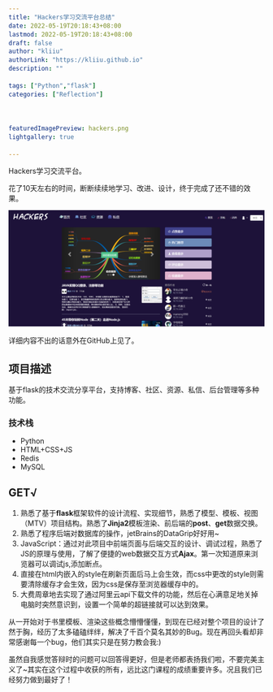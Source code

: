 ```yaml
---
title: "Hackers学习交流平台总结"
date: 2022-05-19T20:18:43+08:00
lastmod: 2022-05-19T20:18:43+08:00
draft: false
author: "kliiu"
authorLink: "https://kliiu.github.io"
description: ""

tags: ["Python","flask"]
categories: ["Reflection"]



featuredImagePreview: hackers.png
lightgallery: true

---
```


Hackers学习交流平台。

<!--more-->

花了10天左右的时间，断断续续地学习、改进、设计，终于完成了还不错的效果。

![index](hackers.png)

详细内容不出的话意外在GitHub上见了。

## 项目描述

基于flask的技术交流分享平台，支持博客、社区、资源、私信、后台管理等多种功能。

### 技术栈

- Python
- HTML+CSS+JS
- Redis
- MySQL

## GET√

1. 熟悉了基于**flask**框架软件的设计流程、实现细节，熟悉了模型、模板、视图（MTV）项目结构。熟悉了**Jinja2**模板渲染、前后端的**post**、**get**数据交换。
2. 熟悉了程序后端对数据库的操作，jetBrains的DataGrip好好用~
3. JavaScript：通过对此项目中前端页面与后端交互的设计、调试过程，熟悉了JS的原理与使用，了解了便捷的web数据交互方式**Ajax**。第一次知道原来浏览器可以调试js,添加断点。
4. 直接在html内嵌入的style在刷新页面后马上会生效，而css中更改的style则需要清除缓存才会生效，因为css是保存至浏览器缓存中的。
5. 大费周章地去实现了通过阿里云api下载文件的功能，然后在心满意足地关掉电脑时突然意识到，设置一个简单的超链接就可以达到效果。

从一开始对于书里模板、渲染这些概念懵懵懂懂，到现在已经对整个项目的设计了然于胸，经历了太多磕磕绊绊，解决了千百个莫名其妙的Bug。现在再回头看却非常感谢每一个bug，他们其实只是在努力教会我:)

虽然自我感觉答辩时的问题可以回答得更好，但是老师都表扬我们啦，不要完美主义了~其实在这个过程中收获的所有，远比这门课程的成绩重要许多。况且我们已经努力做到最好了！

